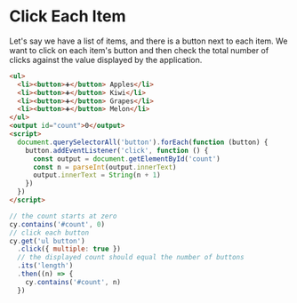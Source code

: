 # Click Each Item

Let's say we have a list of items, and there is a button next to each item. We want to click on each item's button and then check the total number of clicks against the value displayed by the application.

<!-- fiddle Click each item -->

```html
<ul>
  <li><button>➕</button> Apples</li>
  <li><button>➕</button> Kiwi</li>
  <li><button>➕</button> Grapes</li>
  <li><button>➕</button> Melon</li>
</ul>
<output id="count">0</output>
<script>
  document.querySelectorAll('button').forEach(function (button) {
    button.addEventListener('click', function () {
      const output = document.getElementById('count')
      const n = parseInt(output.innerText)
      output.innerText = String(n + 1)
    })
  })
</script>
```

```js
// the count starts at zero
cy.contains('#count', 0)
// click each button
cy.get('ul button')
  .click({ multiple: true })
  // the displayed count should equal the number of buttons
  .its('length')
  .then((n) => {
    cy.contains('#count', n)
  })
```

<!-- fiddle-end -->
